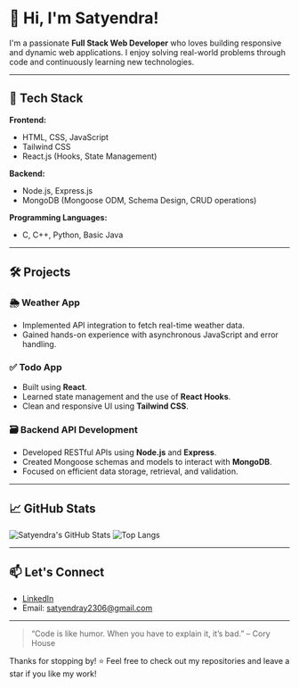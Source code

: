 # 👋 Hi, I'm Satyendra!

I'm a passionate **Full Stack Web Developer** who loves building responsive and dynamic web applications. I enjoy solving real-world problems through code and continuously learning new technologies.

---

## 🚀 Tech Stack

**Frontend:**
- HTML, CSS, JavaScript
- Tailwind CSS
- React.js (Hooks, State Management)

**Backend:**
- Node.js, Express.js
- MongoDB (Mongoose ODM, Schema Design, CRUD operations)

**Programming Languages:**
- C, C++, Python, Basic Java

---

## 🛠️ Projects

### 🌦️ Weather App
- Implemented API integration to fetch real-time weather data.
- Gained hands-on experience with asynchronous JavaScript and error handling.

### ✅ Todo App
- Built using **React**.
- Learned state management and the use of **React Hooks**.
- Clean and responsive UI using **Tailwind CSS**.

### 🗃️ Backend API Development
- Developed RESTful APIs using **Node.js** and **Express**.
- Created Mongoose schemas and models to interact with **MongoDB**.
- Focused on efficient data storage, retrieval, and validation.

---

## 📈 GitHub Stats

![Satyendra's GitHub Stats](https://github-readme-stats.vercel.app/api?username=Satyendra-official&show_icons=true&theme=radical)
![Top Langs](https://github-readme-stats.vercel.app/api/top-langs/?username=Satyendra-official&layout=compact&theme=radical)

---

## 📫 Let's Connect

- [LinkedIn](https://www.linkedin.com/in/satyendra-kr-yadav/) <!-- Add your actual profile link -->
- Email: satyendray2306@gmail.com <!-- Replace with your email if you’re okay sharing -->
<!-- - [Portfolio](https://your-portfolio.com) --> <!-- Replace with your portfolio if you have one -->

---

> “Code is like humor. When you have to explain it, it’s bad.” – Cory House

Thanks for stopping by! ⭐ Feel free to check out my repositories and leave a star if you like my work!
